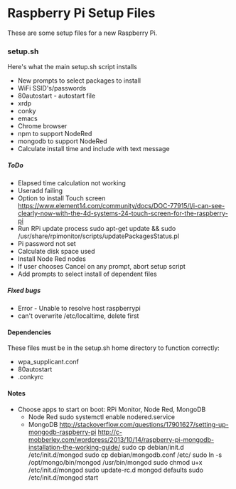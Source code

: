 # Raspberry Pi Setup Files

These are some setup files for a new Raspberry Pi.

### setup.sh

Here's what the main setup.sh script installs

* New prompts to select packages to install
* WiFi SSID's/passwords
* 80autostart - autostart file
* xrdp
* conky
* emacs
* Chrome browser
* npm to support NodeRed
* mongodb to support NodeRed
* Calculate install time and include with text message

##### ToDo

* Elapsed time calculation not working
* Useradd failing
* Option to install Touch screen
   https://www.element14.com/community/docs/DOC-77915/l/i-can-see-clearly-now-with-the-4d-systems-24-touch-screen-for-the-raspberry-pi
* Run RPi update process
   sudo apt-get update && sudo /usr/share/rpimonitor/scripts/updatePackagesStatus.pl
* Pi password not set
* Calculate disk space used
* Install Node Red nodes
* If user chooses Cancel on any prompt, abort setup script
* Add prompts to select install of dependent files

##### Fixed bugs

* Error - Unable to resolve host raspberrypi
* can't overwrite /etc/localtime, delete first

#### Dependencies

These files must be in the setup.sh home directory to function correctly:

* wpa_supplicant.conf
* 80autostart
* .conkyrc

#### Notes

* Choose apps to start on boot: RPi Monitor, Node Red, MongoDB
  * Node Red
     sudo systemctl enable nodered.service
  * MongoDB
    http://stackoverflow.com/questions/17901627/setting-up-mongodb-raspberry-pi
    http://c-mobberley.com/wordpress/2013/10/14/raspberry-pi-mongodb-installation-the-working-guide/
    sudo cp debian/init.d /etc/init.d/mongod
    sudo cp debian/mongodb.conf /etc/
    sudo ln -s /opt/mongo/bin/mongod /usr/bin/mongod
    sudo chmod u+x /etc/init.d/mongod
    sudo update-rc.d mongod defaults
    sudo /etc/init.d/mongod start
